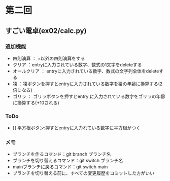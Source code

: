 # 第二回
## すごい電卓(ex02/calc.py)
### 追加機能
- 四則演算 ： +以外の四則演算をする
- クリア ：entryに入力されている数字、数式の1文字をdeleteする
- オールクリア ： entryに入力されている数字、数式の文字列全体をdeleteする
- 猿 ：猿ボタンを押すとentryに入力されている数字を猿の年齢に換算する(2倍になる)
- ゴリラ ： ゴリラボタンを押すとentry に入力されている数字をゴリラの年齢に換算する(+10される)

### ToDo
- [] 平方根ボタン:押すとentryに入力れている数字に平方根がつく

### メモ
- ブランチを作るコマンド：git branch ブランチ名
- ブランチを切り替えるコマンド：git switch ブランチ名
- mainブランチに戻るコマンド：git switch main
- ブランチを切り替える前に、すべての変更履歴をコミットした方がいい